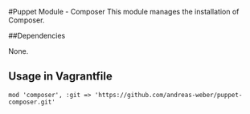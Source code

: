 #Puppet Module - Composer
This module manages the installation of Composer.

##Dependencies

None.

## Usage in Vagrantfile

```
mod 'composer', :git => 'https://github.com/andreas-weber/puppet-composer.git'
```